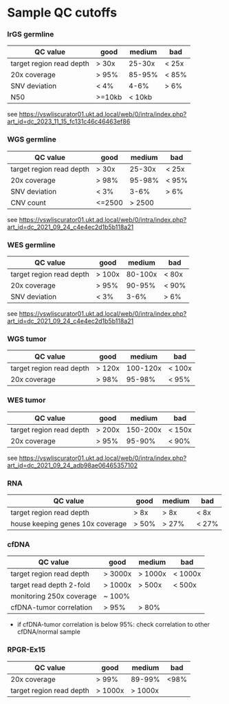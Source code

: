# Sample QC cutoffs


### lrGS germline

| QC value                 | good           | medium          | bad             |
|--------------------------|----------------|-----------------|-----------------|
| target region read depth | > 30x          | 25-30x          | < 25x           |
| 20x coverage             | > 95%          | 85-95%          | < 85%           |
| SNV deviation            | < 4%           | 4-6%            | > 6%            |
| N50                      | >=10kb         |  < 10kb         |                 |

see <https://vswliscurator01.ukt.ad.local/web/0/intra/index.php?art_id=dc_2023_11_15_fc131c46c46463ef86>

### WGS germline

| QC value                 | good           | medium           | bad             |
|--------------------------|----------------|------------------|-----------------|
| target region read depth | > 30x          | 25-30x           | < 25x           |
| 20x coverage             | > 98%          | 95-98%           | < 95%           |
| SNV deviation            | < 3%           | 3-6%             | > 6%            |
| CNV count                | <=2500         | > 2500           |                 |

see <https://vswliscurator01.ukt.ad.local/web/0/intra/index.php?art_id=dc_2021_09_24_c4e4ec2d1b5b118a21>

### WES germline

| QC value                 | good           | medium          | bad             |
|--------------------------|----------------|-----------------|-----------------|
| target region read depth | > 100x         | 80-100x         | < 80x           |
| 20x coverage             | > 95%          | 90-95%          | < 90%           |
| SNV deviation            | < 3%           | 3-6%            | > 6%            |

see <https://vswliscurator01.ukt.ad.local/web/0/intra/index.php?art_id=dc_2021_09_24_c4e4ec2d1b5b118a21>

### WGS tumor

| QC value                 | good           | medium           | bad             |
|--------------------------|----------------|------------------|-----------------|
| target region read depth | > 120x         | 100-120x         | < 100x          |
| 20x coverage             | > 98%          | 95-98%           | < 95%           |


### WES tumor

| QC value                 | good           | medium          | bad             |
|--------------------------|----------------|-----------------|-----------------|
| target region read depth | > 200x         | 150-200x        | < 150x          |
| 20x coverage             | > 95%          | 95-90%          | < 90%           |

see <https://vswliscurator01.ukt.ad.local/web/0/intra/index.php?art_id=dc_2021_09_24_adb98ae06465357102>


### RNA

| QC value                         | good           | medium          | bad             |
|----------------------------------|----------------|-----------------|-----------------|
| target region read depth         | > 8x           | > 8x            | < 8x            |
| house keeping genes 10x coverage | > 50%          | > 27%           | < 27%           |


### cfDNA

| QC value                 | good           | medium          | bad             |
|--------------------------|----------------|-----------------|-----------------|
| target region read depth | > 3000x        | > 1000x         | < 1000x         |
| target read depth 2-fold | > 1000x        | > 500x          | < 500x          |
| monitoring 250x coverage | ~ 100%         |                 |                 |
| cfDNA-tumor correlation  | > 95%          |  > 80%          |                 |

- if cfDNA-tumor correlation is below 95%: check correlation to other cfDNA/normal sample 


### RPGR-Ex15

| QC value                 | good           | medium          | bad             |
|--------------------------|----------------|-----------------|-----------------|
| 20x coverage             | > 99%          | 89-99%          | <98%            |
| target region read depth | > 1000x        | > 1000x         |                 |
